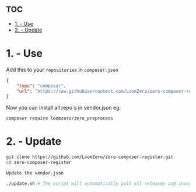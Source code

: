 TOC
--- 

- [1. - Use](#1---use)
- [2. - Update](#2---update)

# 1. - Use

Add this to your `repositories` in `composer.json`

```json
{
    "type": "composer",
    "url": "https://raw.githubusercontent.com/LoomZero/zero-composer-register/master/"
}
```

Now you can install all repo`s in vendor.json eg.

```
composer require loomzero/zero_preprocess
```

# 2. - Update

```bash
git clone https://github.com/LoomZero/zero-composer-register.git
cd zero-composer-register

Update the vendor.json

./update.sh # The script will automatically pull all releases and insert it into packages.json and push it
```
